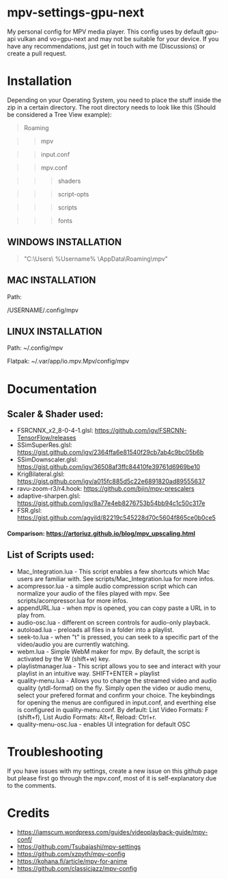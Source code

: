 # mpv-settings-gpu-next
My personal config for MPV media player. This config uses by default gpu-api vulkan and vo=gpu-next and may not be suitable for your device. If you have any recommendations, just get in touch with me (Discussions) or create a pull request.

# Installation
Depending on your Operating System, you need to place the stuff inside the zip in a certain directory.
The root directory needs to look like this (Should be considered a Tree View example):


>Roaming

>>mpv

>>input.conf

>>mpv.conf

>>>shaders

>>>script-opts

>>>scripts

>>>fonts

## WINDOWS INSTALLATION
> "C:\Users\ %Username% \AppData\Roaming\mpv"

## MAC INSTALLATION
Path:

/USERNAME/.config/mpv

## LINUX INSTALLATION

Path:
~/.config/mpv

Flatpak:
~/.var/app/io.mpv.Mpv/config/mpv


# Documentation
## Scaler & Shader used: 

- FSRCNNX_x2_8-0-4-1.glsl: https://github.com/igv/FSRCNN-TensorFlow/releases
- SSimSuperRes.glsl: https://gist.github.com/igv/2364ffa6e81540f29cb7ab4c9bc05b6b
- SSimDownscaler.glsl: https://gist.github.com/igv/36508af3ffc84410fe39761d6969be10
- KrigBilateral.glsl: https://gist.github.com/igv/a015fc885d5c22e6891820ad89555637
- ravu-zoom-r3/r4.hook: https://github.com/bjin/mpv-prescalers
- adaptive-sharpen.glsl: https://gist.github.com/igv/8a77e4eb8276753b54bb94c1c50c317e
- FSR.glsl: https://gist.github.com/agyild/82219c545228d70c5604f865ce0b0ce5  

#### Comparison: https://artoriuz.github.io/blog/mpv_upscaling.html

## List of Scripts used:

- Mac_Integration.lua - This script enables a few shortcuts which Mac users are familiar with. See scripts/Mac_Integration.lua for more infos.
- acompressor.lua - a simple audio compression script which can normalize your audio of the files played with mpv. See scripts/acompressor.lua for more infos.
- appendURL.lua - when mpv is opened, you can copy paste a URL in to play from.
- audio-osc.lua - different on screen controls for audio-only playback.
- autoload.lua - preloads all files in a folder into a playlist.
- seek-to.lua - when "t" is pressed, you can seek to a specific part of the video/audio you are currently watching.
- webm.lua - Simple WebM maker for mpv. By default, the script is activated by the W (shift+w) key.
- playlistmanager.lua - This script allows you to see and interact with your playlist in an intuitive way. SHIFT+ENTER = playlist
- quality-menu.lua - Allows you to change the streamed video and audio quality (ytdl-format) on the fly. Simply open the video or audio menu, select your prefered format and confirm your choice. The keybindings for opening the menus are configured in input.conf, and everthing else is configured in quality-menu.conf. By default: List Video Formats: F (shift+f), List Audio Formats: Alt+f, Reload: Ctrl+r. 
- quality-menu-osc.lua - enables UI integration for default OSC

# Troubleshooting

If you have issues with my settings, create a new issue on this github page but please first go through the mpv.conf, most of it is self-explanatory due to the comments.

# Credits
- https://iamscum.wordpress.com/guides/videoplayback-guide/mpv-conf/
- https://github.com/Tsubajashi/mpv-settings
- https://github.com/xzpyth/mpv-config
- https://kohana.fi/article/mpv-for-anime
- https://github.com/classicjazz/mpv-config
